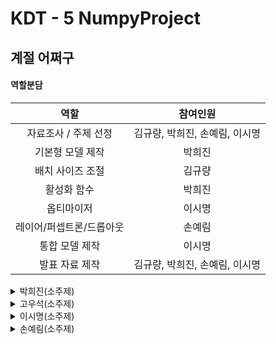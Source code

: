 # KDT - 5 NumpyProject

## 계절 어쩌구
  

  
#### 역할분담

역할|참여인원
:---:|:---:
자료조사 / 주제 선정 | 김규량, 박희진, 손예림, 이시명
기본형 모델 제작 | 박희진
배치 사이즈 조절 | 김규량
활성화 함수 | 박희진
옵티마이저 | 이시명
레이어/퍼셉트론/드롭아웃 | 손예림
통합 모델 제작 | 이시명
발표 자료 제작 | 김규량, 박희진, 손예림, 이시명

<details>
  <summary>
    박희진(소주제)
  </summary>

</details>

<details>
  <summary>
    고우석(소주제)
  </summary>

</details>

<details>
  <summary>
    이시명(소주제)
  </summary>

</details>

<details>
  <summary>
    손예림(소주제)
  </summary>
